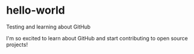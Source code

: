 # hello-world
Testing and learning about GitHub

I'm so excited to learn about GitHub and start contributing to open source projects!
